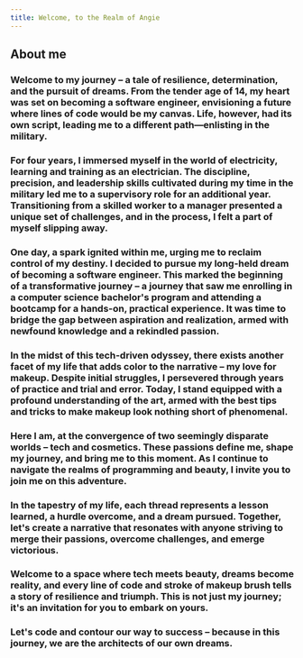 ```yaml
---
title: Welcome, to the Realm of Angie
---
```


## About me

### Welcome to my journey – a tale of resilience, determination, and the pursuit of dreams. From the tender age of 14, my heart was set on becoming a software engineer, envisioning a future where lines of code would be my canvas. Life, however, had its own script, leading me to a different path—enlisting in the military.

### For four years, I immersed myself in the world of electricity, learning and training as an electrician. The discipline, precision, and leadership skills cultivated during my time in the military led me to a supervisory role for an additional year. Transitioning from a skilled worker to a manager presented a unique set of challenges, and in the process, I felt a part of myself slipping away.

### One day, a spark ignited within me, urging me to reclaim control of my destiny. I decided to pursue my long-held dream of becoming a software engineer. This marked the beginning of a transformative journey – a journey that saw me enrolling in a computer science bachelor's program and attending a bootcamp for a hands-on, practical experience. It was time to bridge the gap between aspiration and realization, armed with newfound knowledge and a rekindled passion.

### In the midst of this tech-driven odyssey, there exists another facet of my life that adds color to the narrative – my love for makeup. Despite initial struggles, I persevered through years of practice and trial and error. Today, I stand equipped with a profound understanding of the art, armed with the best tips and tricks to make makeup look nothing short of phenomenal.

### Here I am, at the convergence of two seemingly disparate worlds – tech and cosmetics. These passions define me, shape my journey, and bring me to this moment. As I continue to navigate the realms of programming and beauty, I invite you to join me on this adventure.

### In the tapestry of my life, each thread represents a lesson learned, a hurdle overcome, and a dream pursued. Together, let's create a narrative that resonates with anyone striving to merge their passions, overcome challenges, and emerge victorious.

### Welcome to a space where tech meets beauty, dreams become reality, and every line of code and stroke of makeup brush tells a story of resilience and triumph. This is not just my journey; it's an invitation for you to embark on yours.

### Let's code and contour our way to success – because in this journey, we are the architects of our own dreams.






